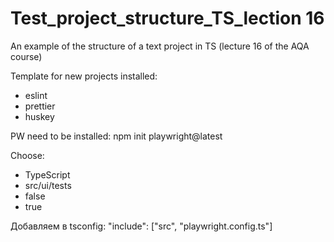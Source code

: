 # Test_project_structure_TS_lection 16
An example of the structure of a text project in TS (lecture 16 of the AQA course)

Template for new projects
installed:
- eslint
- prettier
- huskey

PW need to be installed:
npm init playwright@latest

Choose:
- TypeScript
- src/ui/tests
- false
- true

Добавляем в tsconfig:
"include": ["src", "playwright.config.ts"]
